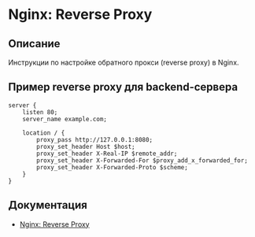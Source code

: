 # Nginx: Reverse Proxy

## Описание
Инструкции по настройке обратного прокси (reverse proxy) в Nginx.

## Пример reverse proxy для backend-сервера
```nginx
server {
    listen 80;
    server_name example.com;

    location / {
        proxy_pass http://127.0.0.1:8080;
        proxy_set_header Host $host;
        proxy_set_header X-Real-IP $remote_addr;
        proxy_set_header X-Forwarded-For $proxy_add_x_forwarded_for;
        proxy_set_header X-Forwarded-Proto $scheme;
    }
}
```

## Документация
- [Nginx: Reverse Proxy](https://nginx.org/ru/docs/http/ngx_http_proxy_module.html)
